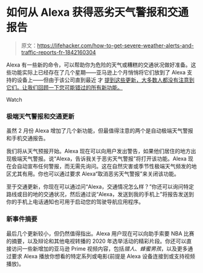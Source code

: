 # 如何从 Alexa 获得恶劣天气警报和交通报告

> 原文：<https://lifehacker.com/how-to-get-severe-weather-alerts-and-traffic-reports-fr-1842160304>

Alexa 有一些新的命令，可以帮助你为危险的天气或糟糕的交通状况做好准备。这些功能实际上已经存在了几个星期——亚马逊上个月悄悄将它们放到了 Alexa 支持的设备上——但由于该公司直到最近 才 [提到这些更新，大多数人都没有注意到它们。让我们回顾一下您可能错过的所有新功能。](https://www.amazon.com/b/ref=s9_acss_bw_cg_aeggs_2a1_cta_w?asc_campaign=InlineText&asc_refurl=https://lifehacker.com/how-to-get-severe-weather-alerts-and-traffic-reports-fr-1842160304&asc_source=&node=21100773011&pf_rd_i=17978648011&pf_rd_m=ATVPDKIKX0DER&pf_rd_p=5ca0a321-b636-4feb-a01b-765a6c83d370&pf_rd_r=X65ZSYJMWNC68TTVG1CQ&pf_rd_s=merchandised-search-17&pf_rd_t=101&tag=kinjalifehackerlink-20)

Watch

### 极端天气警报和交通更新

虽然 2 月份 Alexa 增加了几个新功能，但最值得注意的两个是自动极端天气警报和手机交通报告。

我们将从天气预报开始。Alexa 现在可以向用户发出警告，如果他们居住的地方出现极端天气警报。说“Alexa，告诉我关于恶劣天气警报”将打开该功能。Alexa 现在会自动宣布任何警报，而无需先询问。这在自然灾害或季节性极端天气频发的地区尤其有用。你也可以通过要求 Alexa“取消恶劣天气警报”来关闭该功能。

至于交通更新，你现在可以通过问“Alexa，交通情况怎么样？”你还可以询问特定路线或目的地的交通状况，然后通过说“Alexa，发送到我的手机上”将报告发送到你的手机上电话通知也可用于启动您的驾驶导航应用程序。

### 新事件摘要

最后几个更新较小，但仍然值得指出。Alexa 用户现在可以向助手索要 NBA 比赛的摘要，以及辩论和其他电视转播的 2020 年选举活动的精彩片段。你还可以直接访问一些新增加的亚马逊 Prime 视频内容，包括*猎人*、*蜂蜜男孩*，以及更多通过要求 Alexa 播放你想看的特定系列或电影(前提是 Alexa 设备连接到或支持视频播放)。